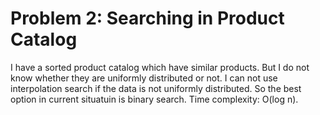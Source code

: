 # Problem 2: Searching in Product Catalog

I have a sorted product catalog which have similar products. But I do not know whether they are uniformly distributed or not. I can not use interpolation search if the data is not uniformly distributed. So the best option in current situatuin is binary search. Time complexity: O(log n).